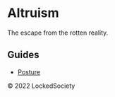 # Altruism

The escape from the rotten reality.

## Guides

- [Posture](guides/posture.md)


&copy; 2022 LockedSociety
